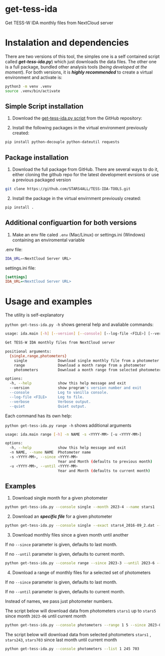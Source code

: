 # get-tess-ida
Get TESS-W IDA monthly files from NextCloud server

# Instalation and dependencies

There are two versions of this tool, the simples one is a self contained script called ***get-tess-ida.py***) which just downloads the data files.
The other one is a full package, bundled other analysis tools (*being developed at the moment*).
For both versions, it is ***highly recommended*** to create a virtual environment and activate is:

```bash
python3 -m venv .venv
source .venv/bin/activate
```

## Simple Script installation

1. Download the [get-tess-ida.py script](https://raw.githubusercontent.com/STARS4ALL/TESS-IDA-TOOLS/main/get-tess-ida.py) from the GitHub repository:

3. Install the following packages in the virtual environment previously created:

```bash
pip install python-decouple python-dateutil requests
```

## Package installation

1. Download the full package from GitHub.
There are several ways to do it, either cloning the github repo for the latest development evrsions or use a previous packaged version


```bash
git clone https://github.com/STARS4ALL/TESS-IDA-TOOLS.git
```

2. Install the package in the virtual envirnment previously created:


```bash
pip install .
```

## Additional configuartion for both versions 

1. Make an env file caled `.env` (Mac/Linux) or settings.ini (Windows) containing an enviromental variable

.env file:

```bash
IDA_URL=<NextCloud Server URL>
```

settings.ini file:

```ini
[settings]
IDA_URL=<NextCloud Server URL>
```

# Usage and examples

The utility is self-explanatory

`python get-tess-ida.py -h` shows general help and avaliable commands:

```bash
usage: ida.main [-h] [--version] [--console] [--log-file <FILE>] [--verbose | --quiet] {month,year,range,selected} ...

Get TESS-W IDA monthly files from NextCloud server

positional arguments:
  {single,range,photometers}
    single              Download single monthly file from a photometer
    range               Download a month range from a photometer
    photometers         Download a month range from selected photometers

options:
  -h, --help            show this help message and exit
  --version             show program's version number and exit
  --console             Log to vanilla console.
  --log-file <FILE>     Log to file.
  --verbose             Verbose output.
  --quiet               Quiet output.

```

Each command has its own help:

`python get-tess-ida.py range -h` shows additional arguments

```bash
usage: ida.main range [-h] -n NAME -s <YYYY-MM> [-u <YYYY-MM>]

options:
  -h, --help            show this help message and exit
  -n NAME, --name NAME  Photometer name
  -s <YYYY-MM>, --since <YYYY-MM>
                        Year and Month (defaults to previous month)
  -u <YYYY-MM>, --until <YYYY-MM>
                        Year and Month (defaults to current month)
```
## Examples

1. Download single month for a given photometer
```bash
python get-tess-ida.py --console single --month 2023-4 --name stars1 
```

2. Download an ***specific file*** for a given photometer
```bash
python get-tess-ida.py --console single --exact stars4_2016-09_2.dat --name stars4 
```

3. Download monthly files since a given month until another

If no `--since` parameter is given, defaults to last month.

If no `--until` parameter is given, defaults to current month.

```bash
python get-tess-ida.py --console range --since 2023-3 --until 2023-6 --name stars1 
```

4. Download a range of monthly files for a selected set of photometers

If no `--since` parameter is given, defaults to last month.

If no `--until` parameter is given, defaults to current month.

Instead of names, we pass just photometer numbers. 

The script below will download data from photometers `stars1` up to `stars5` since month `2023-06` until current month

```bash
python get-tess-ida.py --console photometers --range 1 5 --since 2023-06
```

The script below will download data from selected photometers `stars1` , `stars243`, `stars703` 
since last month until current month

```bash
python get-tess-ida.py --console photometers --list 1 245 703
```
